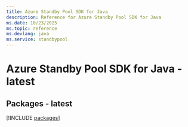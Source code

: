 ```yaml
---
title: Azure Standby Pool SDK for Java
description: Reference for Azure Standby Pool SDK for Java
ms.date: 10/23/2025
ms.topic: reference
ms.devlang: java
ms.service: standbypool
---
```

# Azure Standby Pool SDK for Java - latest
## Packages - latest
[!INCLUDE [packages](standby-pool-index.md)]